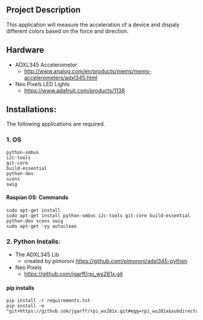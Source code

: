 ## Project Description
This application will measure the acceleration of a device and dispaly different colors based on the force and direction. 

## Hardware
* ADXL345 Accelerometer 
	* http://www.analog.com/en/products/mems/mems-accelerometers/adxl345.html
* Neo Pixels LED Lights
	* https://www.adafruit.com/products/1138


## Installations:
The following applications are required.
### 1. OS 

    python-smbus
    i2c-tools
    git-core
    build-essential
    python-dev
    scons
    swig
    
#### Raspian OS: Commands

    sudo apt-get install 
    sudo apt-get install python-smbus i2c-tools git-core build-essential python-dev scons swig
    sudo apt-get -yy autoclean
 
### 2. Python Installs:
* The ADXL345 Lib 
	* created by pimoroni https://github.com/pimoroni/adxl345-python
* Neo Pixels
	* https://github.com/jgarff/rpi_ws281x.git

#### pip installs
	pip install -r requirements.txt
	pip install -e "git+https://github.com/jgarff/rpi_ws281x.git#egg=rpi_ws281x&subdirectory=python"
